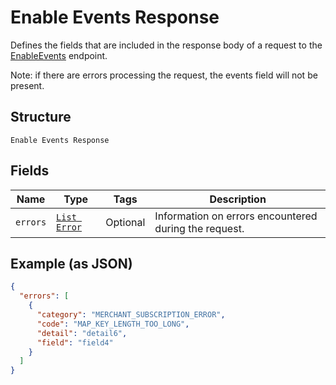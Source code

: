 
# Enable Events Response

Defines the fields that are included in the response body of
a request to the [EnableEvents](../../doc/api/events.md#enable-events) endpoint.

Note: if there are errors processing the request, the events field will not be
present.

## Structure

`Enable Events Response`

## Fields

| Name | Type | Tags | Description |
|  --- | --- | --- | --- |
| `errors` | [`List Error`](../../doc/models/error.md) | Optional | Information on errors encountered during the request. |

## Example (as JSON)

```json
{
  "errors": [
    {
      "category": "MERCHANT_SUBSCRIPTION_ERROR",
      "code": "MAP_KEY_LENGTH_TOO_LONG",
      "detail": "detail6",
      "field": "field4"
    }
  ]
}
```

